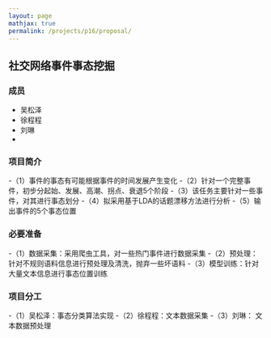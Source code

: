 ```yaml
---
layout: page
mathjax: true
permalink: /projects/p16/proposal/
---
```


## 社交网络事件事态挖掘

### 成员

- 吴松泽
- 徐程程
- 刘琳
- 
### 项目简介
-（1）事件的事态有可能根据事件的时间发展产生变化
-（2）针对一个完整事件，初步分起始、发展、高潮、拐点、衰退5个阶段
-（3）该任务主要针对一些事件，对其进行事态划分
-（4）拟采用基于LDA的话题漂移方法进行分析
-（5）输出事件的5个事态位置

### 必要准备
-（1）数据采集：采用爬虫工具，对一些热门事件进行数据采集
-（2）预处理：针对不规则语料信息进行预处理及清洗，抛弃一些坏语料
-（3）模型训练：针对大量文本信息进行事态位置训练

### 项目分工
-（1）吴松泽：事态分类算法实现
-（2）徐程程：文本数据采集
-（3）刘琳：  文本数据预处理
